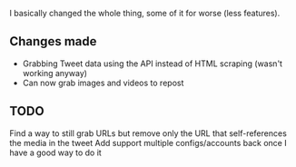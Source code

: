 I basically changed the whole thing, some of it for worse (less features).

## Changes made
- Grabbing Tweet data using the API instead of HTML scraping (wasn't working anyway)
- Can now grab images and videos to repost

## TODO
Find a way to still grab URLs but remove only the URL that self-references the media in the tweet
Add support multiple configs/accounts back once I have a good way to do it